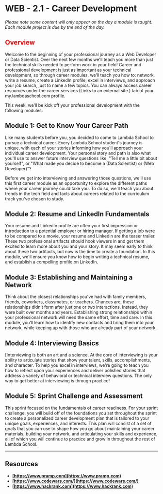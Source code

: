 # WEB - 2.1 - Career Development 
*Please note some content will only appear on the day a module is taught. Each module project is due by the end of the day.*

## <span style="color:red">Overview</span>

Welcome to the beginning of your professional journey as a Web Developer or Data Scientist. Over the next few months we'll teach you more than just the technical skills needed to perform work in your field! Career and professional development is just as important as your technical development, so through career modules, we'll teach you how to: network, write a resume, create a LinkedIn profile, excel in interviews, and approach your job search, just to name a few topics. You can always access career resources under the career services (Links to an external site.) tab of your my.lambdaschool.com profile.

This week, we'll be kick off your professional development with the following modules:

## Module 1: Get to Know Your Career Path

Like many students before you, you decided to come to Lambda School to pursue a technical career. Every Lambda School student's journey is unique, with each of your stories informing how you'll approach your individual career development. Your personal story and path is also what you'll use to answer future interview questions like, "Tell me a little bit about yourself", or "What made you decide to become a (Data Scientist) or (Web Developer)"?

Before we get into interviewing and answering those questions, we'll use this first career module as an opportunity to explore the different paths where your career journey could take you. To do so, we'll teach you about trends in the tech field and facts about careers related to the curriculum track you've chosen to study.

## Module 2: Resume and LinkedIn Fundamentals

Your resume and LinkedIn profile are often your first impression or introduction to a potential employer or hiring manager. If getting a job were to be compared to a movie, your resume and LinkedIn are the teaser trailer. These two professional artifacts should hook viewers in and get them excited to learn more about you and your story. It may seem early to think about these two artifacts, but now is the time to create a foundation. In this module, we'll ensure you know how to begin writing a technical resume, and establish a compelling profile on LinkedIn.

## Module 3: Establishing and Maintaining a Network

Think about the closest relationships you've had with family members, friends, coworkers, classmates, or teachers. Chances are, these relationships didn’t form after just one or two interactions. Instead, they were built over months and years. Establishing strong relationships within your professional network will need the same effort, time and care. In this module, you'll learn how to identify new contacts and bring them into your network, while keeping up with those who are already part of your network.

## Module 4: Interviewing Basics

[Interviewing is both an art and a science. At the core of interviewing is your ability to articulate stories that show your talent, skills, accomplishments, and character. To help you excel in interviews, we're going to teach you how to reflect upon your experiences and deliver polished stories that address a variety of behavioral or technical interview questions. The only way to get better at interviewing is through practice!

## Module 5: Sprint Challenge and Assessment

This sprint focused on the fundamentals of career readiness. For your sprint challenge, you will build off of the foundations you set throughout the sprint to create a personalized career development plan that is tailored to your unique goals, experiences, and interests. This plan will consist of a set of goals that you can use to shape how you go about maintaining your career materials, building your network, and articulating your skills and experience, all of which you will continue to practice and grow in throughout the rest of Lambda School.

-------------------------------------------------------------------

## Resources
 
-   **[https://www.pramp.com](https://www.pramp.com)**
-   **[https://www.codewars.com/](https://www.codewars.com/)**
-   **[https://www.hackrank.com](https://www.hackrank.com)**
